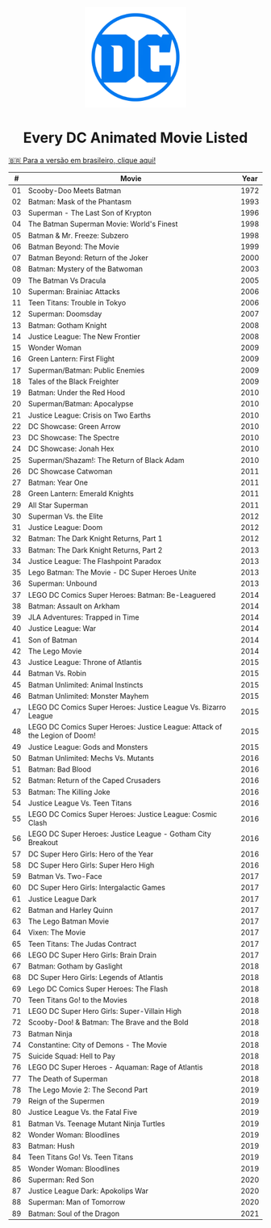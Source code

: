 <!-- HEADER -->
<br />
<p align="center">
  <a><img src="images/dc-logo.png" alt="Logo" width="200" height="200"></a>

  <h1 align="center">Every DC Animated Movie Listed</h1>
</p>
<p align="left">
  <a href="README.ptbr.md"> 🇧🇷 Para a versão em brasileiro, clique aqui! </a>
</p>
<!-- LIST -->
<table align="center">
    <thead>
        <tr>
            <th>#</th>
            <th>Movie</th>
            <th>Year</th>
        </tr>
    </thead>
    <tbody>
        <tr>
            <td>01</td>
            <td>Scooby-Doo Meets Batman</td>
            <td>1972</td>
        </tr>
        <tr>
            <td>02</td>
            <td>Batman: Mask of the Phantasm</td>
            <td>1993</td>
        </tr>
        <tr>
            <td>03</td>
            <td>Superman - The Last Son of Krypton</td>
            <td>1996</td>
        </tr>
        <tr>
            <td>04</td>
            <td>The Batman Superman Movie: World&#39;s Finest</td>
            <td>1998</td>
        </tr>
        <tr>
            <td>05</td>
            <td>Batman &amp; Mr. Freeze: Subzero</td>
            <td>1998</td>
        </tr>
        <tr>
            <td>06</td>
            <td>Batman Beyond: The Movie</td>
            <td>1999</td>
        </tr>
        <tr>
            <td>07</td>
            <td>Batman Beyond: Return of the Joker</td>
            <td>2000</td>
        </tr>
        <tr>
            <td>08</td>
            <td>Batman: Mystery of the Batwoman</td>
            <td>2003</td>
        </tr>
        <tr>
            <td>09</td>
            <td>The Batman Vs Dracula</td>
            <td>2005</td>
        </tr>
        <tr>
            <td>10</td>
            <td>Superman: Brainiac Attacks</td>
            <td>2006</td>
        </tr>
        <tr>
            <td>11</td>
            <td>Teen Titans: Trouble in Tokyo</td>
            <td>2006</td>
        </tr>
        <tr>
            <td>12</td>
            <td>Superman: Doomsday</td>
            <td>2007</td>
        </tr>
        <tr>
            <td>13</td>
            <td>Batman: Gotham Knight</td>
            <td>2008</td>
        </tr>
        <tr>
            <td>14</td>
            <td>Justice League: The New Frontier</td>
            <td>2008</td>
        </tr>
        <tr>
            <td>15</td>
            <td>Wonder Woman</td>
            <td>2009</td>
        </tr>
        <tr>
            <td>16</td>
            <td>Green Lantern: First Flight</td>
            <td>2009</td>
        </tr>
        <tr>
            <td>17</td>
            <td>Superman/Batman: Public Enemies</td>
            <td>2009</td>
        </tr>
        <tr>
            <td>18</td>
            <td>Tales of the Black Freighter</td>
            <td>2009</td>
        </tr>
        <tr>
            <td>19</td>
            <td>Batman: Under the Red Hood</td>
            <td>2010</td>
        </tr>
        <tr>
            <td>20</td>
            <td>Superman/Batman: Apocalypse</td>
            <td>2010</td>
        </tr>
        <tr>
            <td>21</td>
            <td>Justice League: Crisis on Two Earths</td>
            <td>2010</td>
        </tr>
        <tr>
            <td>22</td>
            <td>DC Showcase: Green Arrow</td>
            <td>2010</td>
        </tr>
        <tr>
            <td>23</td>
            <td>DC Showcase: The Spectre</td>
            <td>2010</td>
        </tr>
        <tr>
            <td>24</td>
            <td>DC Showcase: Jonah Hex</td>
            <td>2010</td>
        </tr>
        <tr>
            <td>25</td>
            <td>Superman/Shazam!: The Return of Black Adam</td>
            <td>2010</td>
        </tr>
        <tr>
            <td>26</td>
            <td>DC Showcase Catwoman</td>
            <td>2011</td>
        </tr>
        <tr>
            <td>27</td>
            <td>Batman: Year One</td>
            <td>2011</td>
        </tr>
        <tr>
            <td>28</td>
            <td>Green Lantern: Emerald Knights</td>
            <td>2011</td>
        </tr>
        <tr>
            <td>29</td>
            <td>All Star Superman</td>
            <td>2011</td>
        </tr>
        <tr>
            <td>30</td>
            <td>Superman Vs. the Elite</td>
            <td>2012</td>
        </tr>
        <tr>
            <td>31</td>
            <td>Justice League: Doom</td>
            <td>2012</td>
        </tr>
        <tr>
            <td>32</td>
            <td>Batman: The Dark Knight Returns, Part 1</td>
            <td>2012</td>
        </tr>
        <tr>
            <td>33</td>
            <td>Batman: The Dark Knight Returns, Part 2</td>
            <td>2013</td>
        </tr>
        <tr>
            <td>34</td>
            <td>Justice League: The Flashpoint Paradox</td>
            <td>2013</td>
        </tr>
        <tr>
            <td>35</td>
            <td>Lego Batman: The Movie - DC Super Heroes Unite</td>
            <td>2013</td>
        </tr>
        <tr>
            <td>36</td>
            <td>Superman: Unbound</td>
            <td>2013</td>
        </tr>
        <tr>
            <td>37</td>
            <td>LEGO DC Comics Super Heroes: Batman: Be-Leaguered</td>
            <td>2014</td>
        </tr>
        <tr>
            <td>38</td>
            <td>Batman: Assault on Arkham</td>
            <td>2014</td>
        </tr>
        <tr>
            <td>39</td>
            <td>JLA Adventures: Trapped in Time</td>
            <td>2014</td>
        </tr>
        <tr>
            <td>40</td>
            <td>Justice League: War</td>
            <td>2014</td>
        </tr>
        <tr>
            <td>41</td>
            <td>Son of Batman</td>
            <td>2014</td>
        </tr>
        <tr>
            <td>42</td>
            <td>The Lego Movie</td>
            <td>2014</td>
        </tr>
        <tr>
            <td>43</td>
            <td>Justice League: Throne of Atlantis</td>
            <td>2015</td>
        </tr>
        <tr>
            <td>44</td>
            <td>Batman Vs. Robin</td>
            <td>2015</td>
        </tr>
        <tr>
            <td>45</td>
            <td>Batman Unlimited: Animal Instincts</td>
            <td>2015</td>
        </tr>
        <tr>
            <td>46</td>
            <td>Batman Unlimited: Monster Mayhem</td>
            <td>2015</td>
        </tr>
        <tr>
            <td>47</td>
            <td>LEGO DC Comics Super Heroes: Justice League Vs. Bizarro League</td>
            <td>2015</td>
        </tr>
        <tr>
            <td>48</td>
            <td>LEGO DC Comics Super Heroes: Justice League: Attack of the Legion of Doom!</td>
            <td>2015</td>
        </tr>
        <tr>
            <td>49</td>
            <td>Justice League: Gods and Monsters</td>
            <td>2015</td>
        </tr>
        <tr>
            <td>50</td>
            <td>Batman Unlimited: Mechs Vs. Mutants</td>
            <td>2016</td>
        </tr>
        <tr>
            <td>51</td>
            <td>Batman: Bad Blood</td>
            <td>2016</td>
        </tr>
        <tr>
            <td>52</td>
            <td>Batman: Return of the Caped Crusaders</td>
            <td>2016</td>
        </tr>
        <tr>
            <td>53</td>
            <td>Batman: The Killing Joke</td>
            <td>2016</td>
        </tr>
        <tr>
            <td>54</td>
            <td>Justice League Vs. Teen Titans</td>
            <td>2016</td>
        </tr>
        <tr>
            <td>55</td>
            <td>LEGO DC Comics Super Heroes: Justice League: Cosmic Clash</td>
            <td>2016</td>
        </tr>
        <tr>
            <td>56</td>
            <td>LEGO DC Super Heroes: Justice League - Gotham City Breakout</td>
            <td>2016</td>
        </tr>
        <tr>
            <td>57</td>
            <td>DC Super Hero Girls: Hero of the Year</td>
            <td>2016</td>
        </tr>
        <tr>
            <td>58</td>
            <td>DC Super Hero Girls: Super Hero High</td>
            <td>2016</td>
        </tr>
        <tr>
            <td>59</td>
            <td>Batman Vs. Two-Face</td>
            <td>2017</td>
        </tr>
        <tr>
            <td>60</td>
            <td>DC Super Hero Girls: Intergalactic Games</td>
            <td>2017</td>
        </tr>
        <tr>
            <td>61</td>
            <td>Justice League Dark</td>
            <td>2017</td>
        </tr>
        <tr>
            <td>62</td>
            <td>Batman and Harley Quinn</td>
            <td>2017</td>
        </tr>
        <tr>
            <td>63</td>
            <td>The Lego Batman Movie</td>
            <td>2017</td>
        </tr>
        <tr>
            <td>64</td>
            <td>Vixen: The Movie</td>
            <td>2017</td>
        </tr>
        <tr>
            <td>65</td>
            <td>Teen Titans: The Judas Contract</td>
            <td>2017</td>
        </tr>
        <tr>
            <td>66</td>
            <td>LEGO DC Super Hero Girls: Brain Drain</td>
            <td>2017</td>
        </tr>
        <tr>
            <td>67</td>
            <td>Batman: Gotham by Gaslight</td>
            <td>2018</td>
        </tr>
        <tr>
            <td>68</td>
            <td>DC Super Hero Girls: Legends of Atlantis</td>
            <td>2018</td>
        </tr>
        <tr>
            <td>69</td>
            <td>Lego DC Comics Super Heroes: The Flash</td>
            <td>2018</td>
        </tr>
        <tr>
            <td>70</td>
            <td>Teen Titans Go! to the Movies</td>
            <td>2018</td>
        </tr>
        <tr>
            <td>71</td>
            <td>LEGO DC Super Hero Girls: Super-Villain High</td>
            <td>2018</td>
        </tr>
        <tr>
            <td>72</td>
            <td>Scooby-Doo! &amp; Batman: The Brave and the Bold</td>
            <td>2018</td>
        </tr>
        <tr>
            <td>73</td>
            <td>Batman Ninja</td>
            <td>2018</td>
        </tr>
        <tr>
            <td>74</td>
            <td>Constantine: City of Demons - The Movie</td>
            <td>2018</td>
        </tr>
        <tr>
            <td>75</td>
            <td>Suicide Squad: Hell to Pay</td>
            <td>2018</td>
        </tr>
        <tr>
            <td>76</td>
            <td>LEGO DC Super Heroes - Aquaman: Rage of Atlantis</td>
            <td>2018</td>
        </tr>
        <tr>
            <td>77</td>
            <td>The Death of Superman</td>
            <td>2018</td>
        </tr>
        <tr>
            <td>78</td>
            <td>The Lego Movie 2: The Second Part</td>
            <td>2019</td>
        </tr>
        <tr>
            <td>79</td>
            <td>Reign of the Supermen</td>
            <td>2019</td>
        </tr>
        <tr>
            <td>80</td>
            <td>Justice League Vs. the Fatal Five</td>
            <td>2019</td>
        </tr>
        <tr>
            <td>81</td>
            <td>Batman Vs. Teenage Mutant Ninja Turtles</td>
            <td>2019</td>
        </tr>
        <tr>
            <td>82</td>
            <td>Wonder Woman: Bloodlines</td>
            <td>2019</td>
        </tr>
        <tr>
            <td>83</td>
            <td>Batman: Hush</td>
            <td>2019</td>
        </tr>
        <tr>
            <td>84</td>
            <td>Teen Titans Go! Vs. Teen Titans</td>
            <td>2019</td>
        </tr>
        <tr>
            <td>85</td>
            <td>Wonder Woman: Bloodlines</td>
            <td>2019</td>
        </tr>
        <tr>
            <td>86</td>
            <td>Superman: Red Son</td>
            <td>2020</td>
        </tr>
        <tr>
            <td>87</td>
            <td>Justice League Dark: Apokolips War</td>
            <td>2020</td>
        </tr>
        <tr>
            <td>88</td>
            <td>Superman: Man of Tomorrow</td>
            <td>2020</td>
        </tr>
        <tr>
            <td>89</td>
            <td>Batman: Soul of the Dragon</td>
            <td>2021</td>
        </tr>
    </tbody>
</table>
